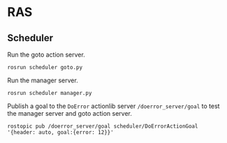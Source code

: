 # RAS

## Scheduler

Run the goto action server.
```
rosrun scheduler goto.py
```

Run the manager server.
```
rosrun scheduler manager.py
```

Publish a goal to the `DoError` actionlib server `/doerror_server/goal` to test the manager server and goto action server.
```
rostopic pub /doerror_server/goal scheduler/DoErrorActionGoal '{header: auto, goal:{error: 12}}'
```
